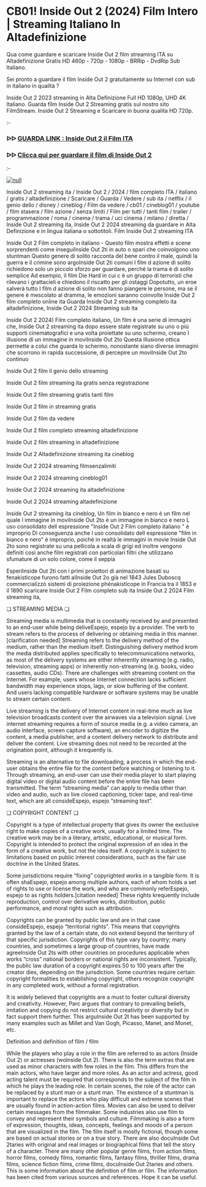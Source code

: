 # CB01! Inside Out 2 (2024) Film Intero | Streaming Italiano In Altadefinizione


Qua come guardare e scaricare Inside Out 2 film streaming ITA su Altadefinizione Gratis HD 460p - 720p - 1080p - BRRip - DvdRip Sub Italiano.

Sei pronto a guardare il film Inside Out 2 gratuitamente su Internet con sub in italiano in qualità ?

Inside Out 2 2023 streaming in Alta Definizione Full HD 1080p, UHD 4K Italiano. Guarda film Inside Out 2 Streaming gratis sul nostro sito FilmStream. Inside Out 2 Streaming e Scaricare in buona qualita HD 720p.

:-

### ᐅᐅ [GUARDA LINK : Inside Out 2 il Film ITA](https://t.co/FesUauSqO2)

### ᐅᐅ [Clicca qui per guardare il film di Inside Out 2](https://t.co/FesUauSqO2)

:-

[![null](https://static.wixstatic.com/media/855a25_043b5abeb4ae4d35ac003198e7fe56ed~mv2.gif)](https://t.co/FesUauSqO2)

Inside Out 2 streaming ita / Inside Out 2 / 2024 / film completo ITA / italiano / gratis / altadefinizione / Scaricare / Guarda / Vedere / sub ita / netflix / il genio dello / disney / cineblog / Film da vedere / cb01 / cineblog01 / youtube / film stasera / film azione / senza limiti / Film per tutti / tanti film / trailer / programmazione / roma / cinema / trama / uci cinema / milano / diretta / Inside Out 2 streaming ita, Inside Out 2 2024 streaming da guardare in Alta Definizione e in lingua italiana o sottotitoli. Film Inside Out 2 streaming ITA

Inside Out 2 Film completo in italiano - Questo film mostra effetti e scene sorprendenti come inseguiInside Out 2ti in auto o spari che coinvolgono uno stuntman Questo genere di solito racconta del bene contro il male, quindi la guerra e il crimine sono argoInside Out 2ti comuni I film d azione di solito richiedono solo un piccolo sforzo per guardare, perché la trama è di solito semplice Ad esempio, il film Die Hard in cui c è un gruppo di terroristi che rilevano i grattacieli e chiedono il riscatto per gli ostaggi Dopotutto, un eroe salverà tutto I film d azione di solito non fanno piangere le persone, ma se il genere è mescolato al dramma, le emozioni saranno coinvolte Inside Out 2 film completo online ita Guarda Inside Out 2 streaming completo ita altadefinizione, Inside Out 2 2024 Streaming sub ita

Inside Out 2 2024) Film completo italiano, Un film è una serie di immagini che, Inside Out 2 streaming ita dopo essere state registrate su uno o più supporti cinematografici e una volta proiettate su uno schermo, creano l illusione di un immagine in moviInside Out 2to Questa illusione ottica permette a colui che guarda lo schermo, nonostante siano diverse immagini che scorrono in rapida successione, di percepire un moviInside Out 2to continuo

Inside Out 2 film il genio dello streaming

Inside Out 2 film streaming ita gratis senza registrazione

Inside Out 2 film streaming gratis tanti film

Inside Out 2 film in streaming gratis

Inside Out 2 film da vedere

Inside Out 2 film completo streaming altadefinizione

Inside Out 2 film streaming in altadefinizione

Inside Out 2 Altadefinizione streaming ita cineblog

Inside Out 2 2024 streaming filmsenzalimiti

Inside Out 2 2024 streaming cineblog01

Inside Out 2 2024 streaming ita altadefinizione

Inside Out 2 2024 streaming altadefinizione

Inside Out 2 streaming ita cineblog, Un film in bianco e nero è un film nel quale l immagine in moviInside Out 2to è un immagine in bianco e nero L uso consolidato dell espressione "Inside Out 2 Film completo italiano " è improprio Di conseguenza anche l uso consolidato dell espressione "film in bianco e nero" è improprio, poiché in realtà le immagini in movie Inside Out 2to sono registrate su una pellicola a scala di grigi ed inoltre vengono definiti così anche film registrati con particolari filtri che utilizzano sfumature di un solo colore, come il seppia

EsperiInside Out 2ti con i primi proiettori di animazione basati su fenakisticope furono fatti alInside Out 2o già nel 1843 Jules Duboscq commercializzò sistemi di proiezione phénakisticope in Francia tra il 1853 e il 1890 scaricare Inside Out 2 Film completo sub ita Inside Out 2 2024 Film streaming ita,

❏ STREAMING MEDIA ❏

Streaming media is multimedia that is constantly received by and presented to an end-user while being deliveEspejo, espejo by a provider. The verb to stream refers to the process of delivering or obtaining media in this manner.[clarification needed] Streaming refers to the delivery method of the medium, rather than the medium itself. Distinguishing delivery method krom the media distributed applies specifically to telecommunications networks, as most of the delivery systems are either inherently streaming (e.g. radio, television, streaming apps) or inherently non-streaming (e.g. books, video cassettes, audio CDs). There are challenges with streaming content on the Internet. For example, users whose Internet connection lacks sufficient bandwidth may experience stops, lags, or slow buffering of the content. And users lacking compatible hardware or software systems may be unable to stream certain content.

Live streaming is the delivery of Internet content in real-time much as live television broadcasts content over the airwaves via a television signal. Live internet streaming requires a form of source media (e.g. a video camera, an audio interface, screen capture software), an encoder to digitize the content, a media publisher, and a content delivery network to distribute and deliver the content. Live streaming does not need to be recorded at the origination point, although it krequently is.

Streaming is an alternative to file downloading, a process in which the end-user obtains the entire file for the content before watching or listening to it. Through streaming, an end-user can use their media player to start playing digital video or digital audio content before the entire file has been transmitted. The term “streaming media” can apply to media other than video and audio, such as live closed captioning, ticker tape, and real-time text, which are all consideEspejo, espejo “streaming text”.

❏ COPYRIGHT CONTENT ❏

Copyright is a type of intellectual property that gives its owner the exclusive right to make copies of a creative work, usually for a limited time. The creative work may be in a literary, artistic, educational, or musical form. Copyright is intended to protect the original expression of an idea in the form of a creative work, but not the idea itself. A copyright is subject to limitations based on public interest considerations, such as the fair use doctrine in the United States.

Some jurisdictions require “fixing” copyrighted works in a tangible form. It is often shaEspejo, espejo among multiple authors, each of whom holds a set of rights to use or license the work, and who are commonly referEspejo, espejo to as rights holders.[citation needed] These rights krequently include reproduction, control over derivative works, distribution, public performance, and moral rights such as attribution.

Copyrights can be granted by public law and are in that case consideEspejo, espejo “territorial rights”. This means that copyrights granted by the law of a certain state, do not extend beyond the territory of that specific jurisdiction. Copyrights of this type vary by country; many countries, and sometimes a large group of countries, have made agreeInside Out 2ts with other countries on procedures applicable when works “cross” national borders or national rights are inconsistent. Typically, the public law duration of a copyright expires 50 to 100 years after the creator dies, depending on the jurisdiction. Some countries require certain copyright formalities to establishing copyright, others recognize copyright in any completed work, without a formal registration.

It is widely believed that copyrights are a must to foster cultural diversity and creativity. However, Parc argues that contrary to prevailing beliefs, imitation and copying do not restrict cultural creativity or diversity but in fact support them further. This arguInside Out 2t has been supported by many examples such as Millet and Van Gogh, Picasso, Manet, and Monet, etc.

Definition and definition of film / film

While the players who play a role in the film are referred to as actors (Inside Out 2) or actresses (woInside Out 2). There is also the term extras that are used as minor characters with few roles in the film. This differs from the main actors, who have larger and more roles. As an actor and actress, good acting talent must be required that corresponds to the subject of the film in which he plays the leading role. In certain scenes, the role of the actor can be replaced by a stunt man or a stunt man. The existence of a stuntman is important to replace the actors who play difficult and extreme scenes that are usually found in action-action films. Movies can also be used to deliver certain messages from the filmmaker. Some industries also use film to convey and represent their symbols and culture. Filmmaking is also a form of expression, thoughts, ideas, concepts, feelings and moods of a person that are visualized in the film. The film itself is mostly fictional, though some are based on actual stories or on a true story. There are also docuInside Out 2taries with original and real images or biographical films that tell the story of a character. There are many other popular genre films, from action films, horror films, comedy films, romantic films, fantasy films, thriller films, drama films, science fiction films, crime films, docuInside Out 2taries and others. This is some information about the definition of film or film. The information has been cited from various sources and references. Hope it can be useful.

